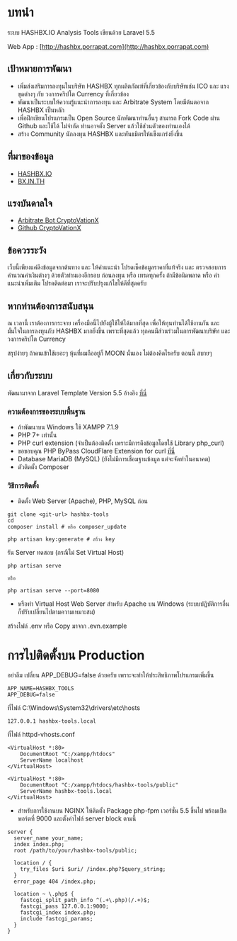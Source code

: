 # บทนำ #

ระบบ HASHBX.IO Analysis Tools เขียนด้วย Laravel 5.5

Web App : [http://hashbx.porrapat.com](http://hashbx.porrapat.com)

## เป้าหมายการพัฒนา ##

* เพิ่มส่งเสริมการลงทุนในบริษัท HASHBX ทุกผลิตภัณฑ์ที่เกี่ยวข้องกับบริษัทเช่น ICO และ แรงขุดต่างๆ กับ วงการคริปโต Currency ที่เกี่ยวข้อง
* พัฒนาเป็นระบบให้ความรู้แนะนำการลงทุน และ Arbitrate System โดยมีต้นตอจาก HASHBX เป็นหลัก
* เพื่อฝึกเขียนโปรแกรมเป็น Open Source นักพัฒนาท่านอื่นๆ สามารถ Fork Code ผ่าน Github และใช้ได้ ไม่จำกัด ท่านอาจตั้ง Server แล้วใช้ส่วนตัวของท่านเองได้
* สร้าง Community นักลงทุน HASHBX และพันธมิตรให้แข็งแกร่งยิ่งขึ้น

## ที่มาของข้อมูล ##
* [HASHBX.IO](http://www.hashbx.io)
* [BX.IN.TH](http://bx.in.th)

## แรงบันดาลใจ ##
* [Arbitrate Bot CryptoVationX](https://arbot.cryptovation.co/)
* [Github CryptoVationX](https://arbot.cryptovation.co/)

## ข้อควรระวัง ##
เว็บนี้เพียงแค่ดึงข้อมูลจากต้นทาง และ ให้คำแนะนำ โปรดเช็คข้อมูลราคาที่แท้จริง และ ตรวจสอบการคำนวณค่าเงินต่างๆ ด้วยตัวท่านเองอีกรอบ ก่อนลงทุน หรือ เทรดทุกครั้ง ถ้ามีข้อผิดพลาด หรือ คำแนะนำเพิ่มเติม โปรดติดต่อมา เราจะปรับปรุงแก้ไขให้ดีที่สุดครับ

## หากท่านต้องการสนับสนุน ##
ณ เวลานี้ เราต้องการกระจาย เครื่องมือนี้ไปยังผู้ใช้ให้ได้มากที่สุด เพื่อให้ทุนท่านได้ใช้งานกัน และ มั่นใจในการลงทุนกับ HASHBX มากยิ่งขึ้น เพราะที่สุดแล้ว ทุกคนมีส่วนร่วมในการพัฒนาบริษัท และ วงการคริปโต Currency

สรุปง่ายๆ ถ้าคนเข้าใช้เยอะๆ หุ้นที่ผมถืออยู่ก็ MOON นั่นเอง ไม่ต้องคิดไรครับ ตอนนี้ สบายๆ

## เกี่ยวกับระบบ ##

พัฒนามาจาก Laravel Template Version 5.5 อ้างอิง [ที่นี่](https://github.com/laravel/laravel/tree/5.5)

### ความต้องการของระบบพื้นฐาน ###
* ถ้าพัฒนาบน Windows ใช้ XAMPP 7.1.9
* PHP 7+ เท่านั้น
* PHP curl extension (จำเป็นต้องติดตั้ง เพราะมีการดึงข้อมูลโดยใช้ Library php_curl)
* ขอขอบคุณ PHP ByPass CloudFlare Extension for curl [ที่นี่](https://github.com/KyranRana/cloudflare-bypass)
* Database MariaDB (MySQL) (ยังไม่มีการเชื่อมฐานข้อมูล แต่จะจัดทำในอนาคต)
* ตัวติดตั้ง Composer

### วิธีการติดตั้ง ###

* ติดตั้ง Web Server (Apache), PHP, MySQL ก่อน

```
git clone <git-url> hashbx-tools
cd 
composer install # หรือ composer_update
```

```
php artisan key:generate # สร้าง key
```

รัน Server ทดสอบ (กรณีไม่ Set Virtual Host)
```
php artisan serve

หรือ

php artisan serve --port=8080
```

* หรือทำ Virtual Host Web Server สำหรับ Apache บน Windows (ระบบปฏิบัติการอื่น ก็ปรับเปลี่ยนไปตามความเหมาะสม)

สร้างไฟล์ .env หรือ Copy มาจาก .evn.example


# การไปติดตั้งบน Production

อย่าลืม เปลี่ยน APP_DEBUG=false ด้วยครับ เพราะจะทำให้ประสิทธิภาพโปรแกรมเพิ่มขึ้น

```
APP_NAME=HASHBX_TOOLS
APP_DEBUG=false
```

ที่ไฟล์ C:\Windows\System32\drivers\etc\hosts

```
127.0.0.1 hashbx-tools.local
```

ที่ไฟล์ httpd-vhosts.conf

```
<VirtualHost *:80>
    DocumentRoot "C:/xampp/htdocs"
    ServerName localhost
</VirtualHost>

<VirtualHost *:80>
    DocumentRoot "C:/xampp/htdocs/hashbx-tools/public"
    ServerName hashbx-tools.local
</VirtualHost>
```

* สำหรับการใช้งานบน NGINX ให้ติดตั้ง Package php-fpm เวอร์ชั่น 5.5 ขึ้นไป พร้อมเปิดพอร์ตที่ 9000 และตั้งค่าไฟล์ server block ตามนี้
```
server {
  server_name your_name;
  index index.php;
  root /path/to/your/hashbx-tools/public;
  
  location / {
    try_files $uri $uri/ /index.php?$query_string;
  }
  error_page 404 /index.php;

  location ~ \.php$ {
    fastcgi_split_path_info ^(.+\.php)(/.+)$;
    fastcgi_pass 127.0.0.1:9000;
    fastcgi_index index.php;
    include fastcgi_params;
  }
}
```
